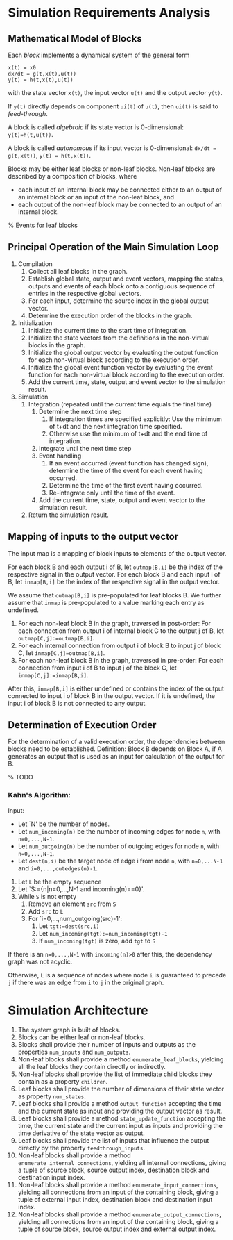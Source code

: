 # Simulation Requirements Analysis

## Mathematical Model of Blocks

Each *block* implements a dynamical system of the general form

    x(t) = x0
    dx/dt = g(t,x(t),u(t))
    y(t) = h(t,x(t),u(t))

with the state vector `x(t)`, the input vector `u(t)` and the output vector `y(t)`.

If `y(t)` directly depends on component `ui(t)` of `u(t)`, then `ui(t)` is said to *feed-through*.

A block is called *algebraic* if its state vector is 0-dimensional: `y(t)=h(t,u(t))`.

A block is called *autonomous* if its input vector is 0-dimensional: `dx/dt = g(t,x(t))`, `y(t) = h(t,x(t))`.

Blocks may be either leaf blocks or non-leaf blocks.
Non-leaf blocks are described by a composition of blocks, where

- each input of an internal block may be connected either to an output of an internal block or an input of the non-leaf block, and
- each output of the non-leaf block may be connected to an output of an internal block.

% Events for leaf blocks

## Principal Operation of the Main Simulation Loop

1. Compilation
    1. Collect all leaf blocks in the graph.
    2. Establish global state, output and event vectors, mapping the states, outputs and events of each block onto a contiguous sequence of entries in the respective global vectors.
    3. For each input, determine the source index in the global output vector.
    4. Determine the execution order of the blocks in the graph.
2. Initialization
    1. Initialize the current time to the start time of integration.
    2. Initialize the state vectors from the definitions in the non-virtual blocks in the graph.
    3. Initialize the global output vector by evaluating the output function for each non-virtual block according to the execution order.
    4. Initialize the global event function vector by evaluating the event function for each non-virtual block according to the execution order.
    5. Add the current time, state, output and event vector to the simulation result.
3. Simulation
   1. Integration (repeated until the current time equals the final time)
      1. Determine the next time step
         1. If integration times are specified explicitly: Use the minimum of t+dt and the next integration time specified.
         2. Otherwise use the minimum of t+dt and the end time of integration.
      2. Integrate until the next time step
      3. Event handling
         1. If an event occurred (event function has changed sign), determine the time of the event for each event having occurred.
         2. Determine the time of the first event having occurred.
         3. Re-integrate only until the time of the event.
      4. Add the current time, state, output and event vector to the simulation result.
   2. Return the simulation result.

## Mapping of inputs to the output vector

The input map is a mapping of block inputs to elements of the output vector.

For each block B and each output i of B, let `outmap[B,i]` be the index of the respective signal in the output vector.
For each block B and each input i of B, let `inmap[B,i]` be the index of the respective signal in the output vector.

We assume that `outmap[B,i]` is pre-populated for leaf blocks B.
We further assume that `inmap` is pre-populated to a value marking each entry as undefined.

1. For each non-leaf block B in the graph, traversed in post-order: For each connection from output i of internal block C to the output j of B, let `outmap[C,j]:=outmap[B,i]`.
2. For each internal connection from output i of block B to input j of block C, let `inmap[C,j]=outmap[B,i]`.
3. For each non-leaf block B in the graph, traversed in pre-order: For each connection from input i of B to input j of the block C, let `inmap[C,j]:=inmap[B,i]`.

After this, `inmap[B,i]` is either undefined or contains the index of the output connected to input i of block B in the output vector.
If it is undefined, the input i of block B is not connected to any output.

## Determination of Execution Order

For the determination of a valid execution order, the dependencies between blocks need to be established.
Definition: Block B depends on Block A, if A generates an output that is used as an input for calculation of the output for B.

% TODO

### Kahn's Algorithm:

Input:
   - Let `N' be the number of nodes.
   - Let `num_incoming(n)` be the number of incoming edges for node `n`, with `n=0,...,N-1`.
   - Let `num_outgoing(n)` be the number of outgoing edges for node `n`, with `n=0,...,N-1`.
   - Let `dest(n,i)` be the target node of edge i from node `n`, with `n=0,...N-1` and `i=0,...,outedges(n)-1`.

1. Let `L` be the empty sequence
2. Let `S:={n|n=0,...,N-1 and incoming(n)==0}'.
3. While `S` is not empty
   1. Remove an element `src` from `S`
   2. Add `src` to `L`
   3. For `i=0,...,num_outgoing(src)-1':
      1. Let `tgt:=dest(src,i)`
      2. Let `num_incoming(tgt):=num_incoming(tgt)-1`
      3. If `num_incoming(tgt)` is zero, add `tgt` to `S`

If there is an `n=0,...,N-1` with `incoming(n)>0` after this, the dependency graph was not acyclic.

Otherwise, `L` is a sequence of nodes where node `i` is guaranteed to precede `j` if there was an edge from `i` to `j` in the original graph.

# Simulation Architecture

1. The system graph is built of blocks.
2. Blocks can be either leaf or non-leaf blocks.
3. Blocks shall provide their number of inputs and outputs as the properties `num_inputs` and `num_outputs`.
4. Non-leaf blocks shall provide a method `enumerate_leaf_blocks`, yielding all the leaf blocks they contain directly or indirectly.
5. Non-leaf blocks shall provide the list of immediate child blocks they contain as a property `children`.
5. Leaf blocks shall provide the number of dimensions of their state vector as property `num_states`.
6. Leaf blocks shall provide a method `output_function` accepting the time and the current state as input and providing the output vector as result.
7. Leaf blocks shall provide a method `state_update_function` accepting the time, the current state and the current input as inputs and providing the time derivative of the state vector as output.
8. Leaf blocks shall provide the list of inputs that influence the output directly by the property `feedthrough_inputs`.
9. Non-leaf blocks shall provide a method `enumerate_internal_connections`, yielding all internal connections, giving a tuple of source block, source output index, destination block and destination input index.
10. Non-leaf blocks shall provide a method `enumerate_input_connections`, yielding all connections from an input of the containing block, giving a tuple of external input index, destination block and destination input index.
11. Non-leaf blocks shall provide a method `enumerate_output_connections`, yielding all connections from an input of the containing block, giving a tuple of source block, source output index and external output index.
